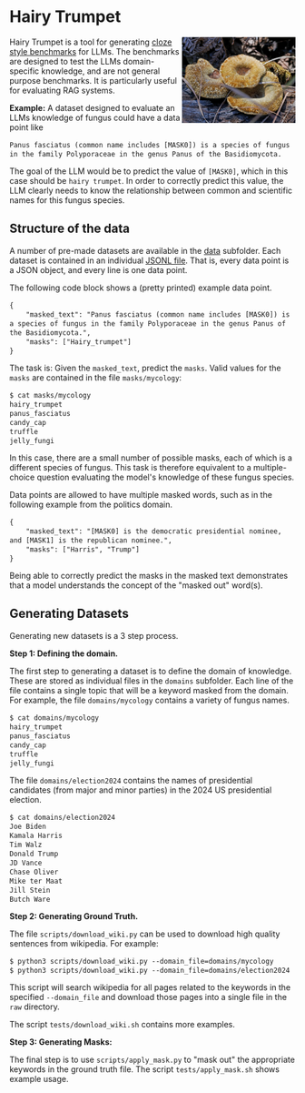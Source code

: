 # Hairy Trumpet

<img align=right width=200px src=img/hairy-trumpet.jpg />

Hairy Trumpet is a tool for generating [cloze style benchmarks](https://en.wikipedia.org/wiki/Cloze_test) for LLMs.
The benchmarks are designed to test the LLMs domain-specific knowledge, and are not general purpose benchmarks.
It is particularly useful for evaluating RAG systems.
<!--
The tool was originally designed for generating datasets related to the US 2024 presidential election cycle,
but can be used to generate benchmarks for arbitrary domains.
-->

**Example:**
A dataset designed to evaluate an LLMs knowledge of fungus could have a data point like
<!--
The fungus species panus fasciatus has common name [MASK0].
-->
```
Panus fasciatus (common name includes [MASK0]) is a species of fungus in the family Polyporaceae in the genus Panus of the Basidiomycota.
```
The goal of the LLM would be to predict the value of `[MASK0]`,
which in this case should be `hairy trumpet`.
In order to correctly predict this value,
the LLM clearly needs to know the relationship between common and scientific names for this fungus species.

## Structure of the data

A number of pre-made datasets are available in the [data](/data) subfolder.
Each dataset is contained in an individual [JSONL file](https://jsonlines.org/).
That is, every data point is a JSON object,
and every line is one data point.

The following code block shows a (pretty printed) example data point.
```
{
    "masked_text": "Panus fasciatus (common name includes [MASK0]) is a species of fungus in the family Polyporaceae in the genus Panus of the Basidiomycota.",
    "masks": ["Hairy_trumpet"]
}
```
The task is:
Given the `masked_text`,
predict the `masks`.
Valid values for the `masks` are contained in the file `masks/mycology`:
```
$ cat masks/mycology
hairy_trumpet
panus_fasciatus
candy_cap
truffle
jelly_fungi
```
In this case, there are a small number of possible masks,
each of which is a different species of fungus.
This task is therefore equivalent to a multiple-choice question evaluating the model's knowledge of these fungus species.

Data points are allowed to have multiple masked words,
such as in the following example from the politics domain.
```
{
    "masked_text": "[MASK0] is the democratic presidential nominee, and [MASK1] is the republican nominee.",
    "masks": ["Harris", "Trump"]
}
```
Being able to correctly predict the masks in the masked text demonstrates that a model understands the concept of the "masked out" word(s).
## Generating Datasets

Generating new datasets is a 3 step process.

**Step 1: Defining the domain.**

The first step to generating a dataset is to define the domain of knowledge.
These are stored as individual files in the `domains` subfolder.
Each line of the file contains a single topic that will be a keyword masked from the domain.
For example, the file `domains/mycology` contains a variety of fungus names.
```
$ cat domains/mycology
hairy_trumpet
panus_fasciatus
candy_cap
truffle
jelly_fungi
```
The file `domains/election2024` contains the names of presidential candidates (from major and minor parties) in the 2024 US presidential election.
```
$ cat domains/election2024
Joe Biden
Kamala Harris
Tim Walz
Donald Trump
JD Vance
Chase Oliver
Mike ter Maat
Jill Stein
Butch Ware
```

**Step 2: Generating Ground Truth.**

The file `scripts/download_wiki.py` can be used to download high quality sentences from wikipedia.
For example:
```
$ python3 scripts/download_wiki.py --domain_file=domains/mycology
$ python3 scripts/download_wiki.py --domain_file=domains/election2024
```
This script will search wikipedia for all pages related to the keywords in the specified `--domain_file` and download those pages into a single file in the `raw` directory.

The script `tests/download_wiki.sh` contains more examples.

**Step 3: Generating Masks:**

The final step is to use `scripts/apply_mask.py` to "mask out" the appropriate keywords in the ground truth file.
The script `tests/apply_mask.sh` shows example usage.


<!--
## Generating new datasets

To generate a new dataset

The [Hairy Trumpet](https://en.wikipedia.org/wiki/Panus_fasciatus) is a type of fungus.
It is also the name of this tool for creating datasets about the Harris/Trump 2024 election.
-->
